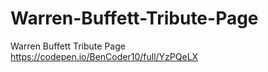 # Warren-Buffett-Tribute-Page
Warren Buffett Tribute Page     
https://codepen.io/BenCoder10/full/YzPQeLX
